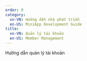 ```yaml
---
order: 0
category:
  vn-VN: Hướng dẫn nhà phát triển 
  en-US: MiniApp Development Guide
title: 
  vn-VN: Quản lý tài khoản
  en-US: Member Management
---
```


Hướng dẫn quản lý tài khoản